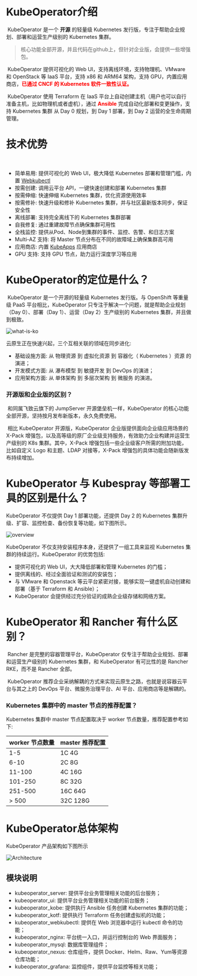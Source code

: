 # KubeOperator介绍

​	KubeOperator 是一个 **开源** 的轻量级 Kubernetes 发行版，专注于帮助企业规划、部署和运营生产级别的 Kubernetes 集群。

> 核心功能全部开源，并且代码在github上，但针对企业版，会提供一些增强包。

​	KubeOperator 提供可视化的 Web UI，支持离线环境，支持物理机、VMware 和 OpenStack 等 IaaS 平台，支持 x86 和 ARM64 架构，支持 GPU，内置应用商店，<font color='red'>**已通过 CNCF 的 Kubernetes 软件一致性认证。**</font>

​	KubeOperator 使用 Terraform 在 IaaS 平台上自动创建主机（用户也可以自行准备主机，比如物理机或者虚机），通过 <font color='red'>**Ansible**</font> 完成自动化部署和变更操作，支持 Kubernetes 集群 从 Day 0 规划，到 Day 1 部署，到 Day 2 运营的全生命周期管理。



# 技术优势

​	

- 简单易用: 提供可视化的 Web UI，极大降低 Kubernetes 部署和管理门槛，内置 [Webkubectl](https://github.com/KubeOperator/webkubectl)
- 按需创建: 调用云平台 API，一键快速创建和部署 Kubernetes 集群
- 按需伸缩: 快速伸缩 Kubernetes 集群，优化资源使用效率
- 按需修补: 快速升级和修补 Kubernetes 集群，并与社区最新版本同步，保证安全性
- 离线部署: 支持完全离线下的 Kubernetes 集群部署
- 自我修复: 通过重建故障节点确保集群可用性
- 全栈监控: 提供从Pod、Node到集群的事件、监控、告警、和日志方案
- Multi-AZ 支持: 将 Master 节点分布在不同的故障域上确保集群高可用
- 应用商店: 内置 [KubeApps](https://github.com/kubeapps/kubeapps) 应用商店
- GPU 支持: 支持 GPU 节点，助力运行深度学习等应用



# KubeOperator的定位是什么？

​	KubeOperator 是一个开源的轻量级 Kubernetes 发行版。与 OpenShift 等重量级 PaaS 平台相比，KubeOperator 只专注于解决一个问题，就是帮助企业规划（Day 0）、部署（Day 1）、运营（Day 2）生产级别的 Kubernetes 集群，并且做到极致。

![what-is-ko](https://kubeoperator.io/docs/img/faq/what-is-ko.png)



云原生正在快速兴起，三个互相关联的领域在同步进化:

- 基础设施方面: 从 物理资源 到 虚拟化资源 到 容器化（ Kubernetes ）资源 的演进；
- 开发模式方面: 从 瀑布模型 到 敏捷开发 到 DevOps 的演进；
- 应用架构方面: 从 单体架构 到 多层次架构 到 微服务 的演进。

### 开源版和企业版的区别？

​	和同属飞致云旗下的 JumpServer 开源堡垒机一样，KubeOperator 的核心功能全部开源，坚持按月发布新版本，永久免费使用。

​	相比 KubeOperator 开源版，KubeOperator 企业版提供面向企业级应用场景的 X-Pack 增强包，以及高等级的原厂企业级支持服务，有效助力企业构建并运营生产级别的 K8s 集群。其中，X-Pack 增强包括一些企业级客户所需的附加功能，比如自定义 Logo 和主题、LDAP 对接等，X-Pack 增强包的具体功能会随新版发布持续增加。



# KubeOperator 与 Kubespray 等部署工具的区别是什么？

KubeOperator 不仅提供 Day 1 部署功能，还提供 Day 2 的 Kubernetes 集群升级、扩容、监控检查、备份恢复等功能，如下图所示。

![overview](https://kubeoperator.io/docs/img/faq/overview.png)

KubeOperator 不仅支持安装程序本身，还提供了一组工具来监视 Kubernetes 集群的持续运行。KubeOperator 的优势包括:

- 提供可视化的 Web UI，大大降低部署和管理 Kubernetes 的门槛；
- 提供离线的、经过全面验证和测试的安装包；
- 与 VMware 和 Openstack 等云平台紧密对接，能够实现一键虚机自动创建和部署（基于 Terraform 和 Ansible）；
- KubeOperator 会提供经过充分验证的成熟企业级存储和网络方案。

# KubeOperator 和 Rancher 有什么区别？

​	Rancher 是完整的容器管理平台，KubeOperator 仅专注于帮助企业规划、部署和运营生产级别的 Kubernetes 集群，和 KubeOperator 有可比性的是 Rancher RKE，而不是 Rancher 全部。

​	KubeOperator 推荐企业采纳解耦的方式来实现云原生之路，也就是说容器云平台与其之上的 DevOps 平台、微服务治理平台、AI 平台、应用商店等是解耦的。

### Kubernetes 集群中的 master 节点的推荐配置？

Kubernetes 集群中 master 节点配置取决于 worker 节点数量，推荐配置参考如下:

| worker 节点数量 | master 推荐配置 |
| :-------------- | :-------------- |
| 1-5             | 1C 4G           |
| 6-10            | 2C 8G           |
| 11-100          | 4C 16G          |
| 101-250         | 8C 32G          |
| 251-500         | 16C 64G         |
| > 500           | 32C 128G        |

# KubeOperator总体架构

KubeOperator 产品架构如下图所示

![Architecture](https://kubeoperator.io/images/screenshot/ko-framework.svg)

## 模块说明

- kubeoperator_server: 提供平台业务管理相关功能的后台服务；
- kubeoperator_ui: 提供平台业务管理相关功能的前台服务；
- kubeoperator_kobe: 提供执行 Ansible 任务创建 Kubernetes 集群的功能；
- kubeoperator_kotf: 提供执行 Terraform 任务创建虚拟机的功能；
- kubeoperator_webkubectl: 提供在 Web 浏览器中运行 kubectl 命令的功能；
- kubeoperator_nginx: 平台统一入口，并运行控制台的 Web 界面服务；
- kubeoperator_mysql: 数据库管理组件；
- kubeoperator_nexus: 仓库组件，提供 Docker、Helm、Raw、Yum等资源仓库功能；
- kubeoperator_grafana: 监控组件，提供平台监控等相关功能；